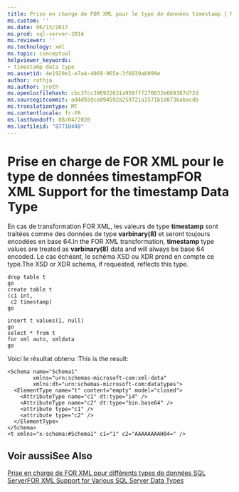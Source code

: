 ```yaml
---
title: Prise en charge de FOR XML pour le type de données timestamp | Microsoft Docs
ms.custom: ''
ms.date: 06/13/2017
ms.prod: sql-server-2014
ms.reviewer: ''
ms.technology: xml
ms.topic: conceptual
helpviewer_keywords:
- timestamp data type
ms.assetid: 4e1920e1-e7a4-4069-965e-3f6039a6099e
author: rothja
ms.author: jroth
ms.openlocfilehash: cbc37cc396922631a958fff270032e669387d72d
ms.sourcegitcommit: ad4d92dce894592a259721a1571b1d8736abacdb
ms.translationtype: MT
ms.contentlocale: fr-FR
ms.lasthandoff: 08/04/2020
ms.locfileid: "87710448"
---
```

# <a name="for-xml-support-for-the-timestamp-data-type"></a><span data-ttu-id="6ec2f-102">Prise en charge de FOR XML pour le type de données timestamp</span><span class="sxs-lookup"><span data-stu-id="6ec2f-102">FOR XML Support for the timestamp Data Type</span></span>
  <span data-ttu-id="6ec2f-103">En cas de transformation FOR XML, les valeurs de type **timestamp** sont traitées comme des données de type **varbinary(8)** et seront toujours encodées en base 64.</span><span class="sxs-lookup"><span data-stu-id="6ec2f-103">In the FOR XML transformation, **timestamp** type values are treated as **varbinary(8)** data and will always be base 64 encoded.</span></span> <span data-ttu-id="6ec2f-104">Le cas échéant, le schéma XSD ou XDR prend en compte ce type.</span><span class="sxs-lookup"><span data-stu-id="6ec2f-104">The XSD or XDR schema, if requested, reflects this type.</span></span>  
  
```  
drop table t  
go  
create table t  
(c1 int,  
 c2 timestamp)  
go  
  
insert t values(1, null)  
go  
select * from t  
for xml auto, xmldata  
go  
```  
  
 <span data-ttu-id="6ec2f-105">Voici le résultat obtenu :</span><span class="sxs-lookup"><span data-stu-id="6ec2f-105">This is the result:</span></span>  
  
```  
<Schema name="Schema1"   
        xmlns="urn:schemas-microsoft-com:xml-data"   
        xmlns:dt="urn:schemas-microsoft-com:datatypes">  
  <ElementType name="t" content="empty" model="closed">  
    <AttributeType name="c1" dt:type="i4" />  
    <AttributeType name="c2" dt:type="bin.base64" />  
    <attribute type="c1" />  
    <attribute type="c2" />  
  </ElementType>  
</Schema>  
<t xmlns="x-schema:#Schema1" c1="1" c2="AAAAAAAAH04=" />  
```  
  
## <a name="see-also"></a><span data-ttu-id="6ec2f-106">Voir aussi</span><span class="sxs-lookup"><span data-stu-id="6ec2f-106">See Also</span></span>  
 [<span data-ttu-id="6ec2f-107">Prise en charge de FOR XML pour différents types de données SQL Server</span><span class="sxs-lookup"><span data-stu-id="6ec2f-107">FOR XML Support for Various SQL Server Data Types</span></span>](for-xml-support-for-various-sql-server-data-types.md)  
  
  
